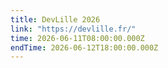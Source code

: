 ```yaml
---
title: DevLille 2026
link: "https://devlille.fr/"
time: 2026-06-11T08:00:00.000Z
endTime: 2026-06-12T18:00:00.000Z
---
```

